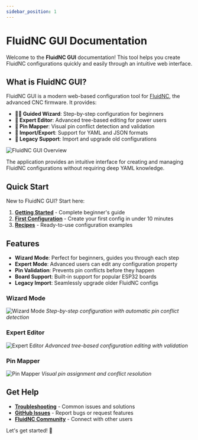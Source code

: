 ```yaml
---
sidebar_position: 1
---
```


# FluidNC GUI Documentation

Welcome to the **FluidNC GUI** documentation! This tool helps you create FluidNC configurations quickly and easily through an intuitive web interface.

## What is FluidNC GUI?

FluidNC GUI is a modern web-based configuration tool for [FluidNC](https://github.com/bdring/FluidNC), the advanced CNC firmware. It provides:

- **🧙‍♂️ Guided Wizard**: Step-by-step configuration for beginners
- **🔧 Expert Editor**: Advanced tree-based editing for power users  
- **📌 Pin Mapper**: Visual pin conflict detection and validation
- **📁 Import/Export**: Support for YAML and JSON formats
- **🔄 Legacy Support**: Import and upgrade old configurations

![FluidNC GUI Overview](/img/screenshots/docs-home-page.png)

The application provides an intuitive interface for creating and managing FluidNC configurations without requiring deep YAML knowledge.

## Quick Start

New to FluidNC GUI? Start here:

1. **[Getting Started](./getting-started/index.md)** - Complete beginner's guide
2. **[First Configuration](./getting-started/first-config.md)** - Create your first config in under 10 minutes
3. **[Recipes](./recipes/index.md)** - Ready-to-use configuration examples

## Features

- **Wizard Mode**: Perfect for beginners, guides you through each step
- **Expert Mode**: Advanced users can edit any configuration property
- **Pin Validation**: Prevents pin conflicts before they happen
- **Board Support**: Built-in support for popular ESP32 boards
- **Legacy Import**: Seamlessly upgrade older FluidNC configs

### Wizard Mode
![Wizard Mode](/img/screenshots/wizard-interface.png)
*Step-by-step configuration with automatic pin conflict detection*

### Expert Editor  
![Expert Editor](/img/screenshots/expert-editor-interface.png)
*Advanced tree-based configuration editing with validation*

### Pin Mapper
![Pin Mapper](/img/screenshots/pin-mapper-interface.png)
*Visual pin assignment and conflict resolution*

## Get Help

- **[Troubleshooting](./troubleshooting/index.md)** - Common issues and solutions
- **[GitHub Issues](https://github.com/eghasemy/FluidNC_GUI/issues)** - Report bugs or request features
- **[FluidNC Community](https://github.com/bdring/FluidNC/discussions)** - Connect with other users

Let's get started! 🚀
